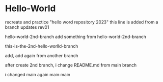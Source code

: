 # Hello-World
recreate and practice "hello word repository 2023"
this line is added from a branch updates rev01

hello-world-2nd-branch
add something from hello-world-2nd-branch

this-is-the-2nd-hello-worlld-branch


add, add again from another branch

after create 2nd branch, i change README.md from main branch

i changed main again
 main
main
